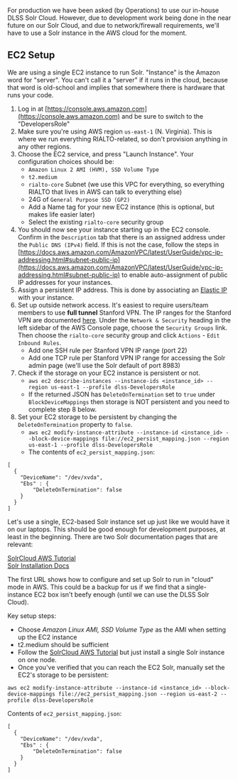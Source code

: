 For production we have been asked (by Operations) to use our in-house DLSS Solr Cloud. However, due to development work being done in the near future on our Solr Cloud, and due to network/firewall requirements, we'll have to use a Solr instance in the AWS cloud for the moment.

## EC2 Setup

We are using a single EC2 instance to run Solr. "Instance" is the Amazon word for "server". You can't call it a "server" if it runs in the cloud, because that word is old-school and implies that somewhere there is hardware that runs your code.

1. Log in at [https://console.aws.amazon.com](https://console.aws.amazon.com) and be sure to switch to the "DevelopersRole"
2. Make sure you're using AWS region `us-east-1` (N. Virginia). This is where we run everything RIALTO-related, so don't provision anything in any other regions.
3. Choose the EC2 service, and press "Launch Instance". Your configuration choices should be:
   * `Amazon Linux 2 AMI (HVM), SSD Volume Type`
   * `t2.medium`
   * `rialto-core` Subnet (we use this VPC for everything, so everything RIALTO that lives in AWS can talk to everything else)
   * 24G of `General Purpose SSD (GP2)`
   * Add a Name tag for your new EC2 instance (this is optional, but makes life easier later)
   * Select the existing `rialto-core` security group
4. You should now see your instance starting up in the EC2 console. Confirm in the `Description` tab that there is an assigned address under the `Public DNS (IPv4)` field. If this is not the case, follow the steps in [https://docs.aws.amazon.com/AmazonVPC/latest/UserGuide/vpc-ip-addressing.html#subnet-public-ip](https://docs.aws.amazon.com/AmazonVPC/latest/UserGuide/vpc-ip-addressing.html#subnet-public-ip) to enable auto-assignment of public IP addresses for your instances.
5. Assign a persistent IP address. This is done by associating an [Elastic IP](https://docs.aws.amazon.com/AWSEC2/latest/UserGuide/using-instance-addressing.html#ip-addressing-eips) with your instance.
6. Set up outside network access. It's easiest to require users/team members to use **full tunnel** Stanford VPN. The IP ranges for the Stanford VPN are documented [here](https://uit.stanford.edu/guide/lna/network-numbers). Under the `Network & Security` heading in the left sidebar of the AWS Console page, choose the `Security Groups` link. Then choose the `rialto-core` security group and click `Actions` - `Edit Inbound Rules`.
   * Add one SSH rule per Stanford VPN IP range (port 22)
   * Add one TCP rule per Stanford VPN IP range for accessing the Solr admin page (we'll use the Solr default of port 8983)
7. Check if the storage on your EC2 instance is persistent or not.
   * `aws ec2 describe-instances --instance-ids <instance_id> --region us-east-1 --profile dlss-DevelopersRole`
   * If the returned JSON has `DeleteOnTermination` set to `true` under `BlockDeviceMappings` then storage is NOT persistent and you need to complete step 8 below.
8. Set your EC2 storage to be persistent by changing the `DeleteOnTermination` property to `false`.
   *  `aws ec2 modify-instance-attribute --instance-id <instance_id> --block-device-mappings file://ec2_persist_mapping.json --region us-east-1 --profile dlss-DevelopersRole`
   * The contents of `ec2_persist_mapping.json`: 
```
[
  {
    "DeviceName": "/dev/xvda",
    "Ebs" : {
        "DeleteOnTermination": false
    }
  }
]
```


Let's use a single, EC2-based Solr instance set up just like we would have it on our laptops. This should be good enough for development purposes, at least in the beginning. There are two Solr documentation pages that are relevant:

[SolrCloud AWS Tutorial](https://lucene.apache.org/solr/guide/7_2/aws-solrcloud-tutorial.html)<br/>
[Solr Installation Docs](https://lucene.apache.org/solr/guide/7_2/installing-solr.html)

The first URL shows how to configure and set up Solr to run in "cloud" mode in AWS. This could be a backup for us if we find that a single-instance EC2 box isn't beefy enough (until we can use the DLSS Solr Cloud).

Key setup steps:

* Choose _Amazon Linux AMI, SSD Volume Type_ as the AMI when setting up the EC2 instance
* t2.medium should be sufficient
* Follow the [SolrCloud AWS Tutorial](https://lucene.apache.org/solr/guide/7_2/aws-solrcloud-tutorial.html) but just install a single Solr instance on one node.
* Once you've verified that you can reach the EC2 Solr, manually set the EC2's storage to be persistent:

`aws ec2 modify-instance-attribute --instance-id <instance_id> --block-device-mappings file://ec2_persist_mapping.json --region us-east-2 --profile dlss-DevelopersRole`

Contents of `ec2_persist_mapping.json`:

```
[
  {
    "DeviceName": "/dev/xvda",
    "Ebs" : {
        "DeleteOnTermination": false
    }
  }
]
```